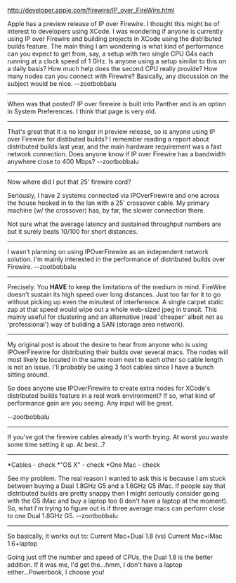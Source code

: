 http://developer.apple.com/firewire/IP_over_FireWire.html

Apple has a preview release of IP over Firewire. I thought this might be of interest to developers using XCode. I was wondering if anyone is currently using IP over Firewire and building projects in XCode using the distributed builds feature. The main thing I am wondering is what kind of performance can you expect to get from, say, a setup with two single CPU G4s each running at a clock speed of 1 GHz. Is anyone using a setup similar to this on a daily basis? How much help does the second CPU really provide? How many nodes can you connect with Firewire? Basically, any discussion on the subject would be nice. --zootbobbalu

----

When was that posted? IP over firewire is built into Panther and is an option in System Preferences. I think that page is very old.

----

That's great that it is no longer in preview release, so is anyone using IP over Firewire for distibuted builds? I remember reading a report about distributed builds last year, and the main hardware requirement was a fast network connection. Does anyone know if IP over Firewire has a bandwidth anywhere close to 400 Mbps? --zootbobbalu

----

Now where did I put that 25' firewire cord?

Seriously, I have 2 systems connected via IPOverFirewire and one across the house hooked in to the lan with a 25' crossover cable. My primary machine (w/ the crossover)  has, by far, the slower connection there.

Not sure what the average latency and sustained throughput numbers are but it surely beats 10/100 for short distances.

----

I wasn't planning on using IPOverFirewire as an independent network solution. I'm mainly interested in the performance of distributed builds over Firewire. --zootbobbalu

----

Precisely. You **HAVE** to keep the limitations of the medium in mind. FireWire doesn't sustain its high speed over long distances. Just too far for it to go without picking up even the minutest of interference. A single carpet static zap at that speed would wipe out a whole web-sized jpeg in transit. This mainly useful for clustering and an alternative (read 'cheaper' albeit not as 'professional') way of building a SAN (storage area network).

----

My original post is about the desire to hear from anyone who is using IPOverFirewire for distributing their builds over several macs. The nodes will most likely be located in the same room next to each other so cable length is not an issue. I'll probably be using 3 foot cables since I have a bunch sitting around. 

So does anyone use IPOverFirewire to create extra nodes for XCode's distributed builds feature in a real work environment? If so, what kind of performance gain are you seeing. Any input will be great.

--zootbobbalu

----

If you've got the firewire cables already it's worth trying. At worst you waste some time setting it up. At best...?

----


*Cables - check
*"OS X" - check
*One Mac - check


See my problem. The real reason I wanted to ask this is because I am stuck between buying a Dual 1.8GHz G5 and a 1.6GHz G5 iMac. If people say that distributed builds are pretty snappy then I might seriously consider going with the G5 iMac and buy a laptop too (I don't have a laptop at the moment). So, what I'm trying to figure out is if three average macs can perform close to one Dual 1.8GHz G5. --zootbobbalu 

----

So basically, it works out to: Current Mac+Dual 1.8 (vs) Current Mac+iMac 1.6+laptop

Going just off the number and speed of CPUs, the Dual 1.8 is the better addition. If it was me, I'd get the...hmm, I don't have a laptop either...Powerbook, I choose you!

